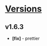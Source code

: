 # [Versions](https://github.com/Tracktor/eslint-config-react-tracktor/releases)

## v1.6.3
- **[fix]** - prettier
